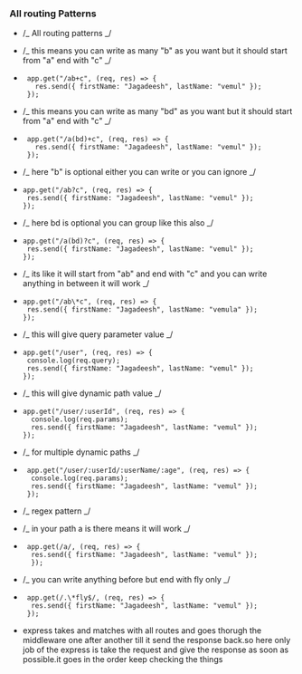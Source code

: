### All routing Patterns

- /_ All routing patterns _/

- /_ this means you can write as many "b" as you want but it should start from "a" end with "c" _/
-      app.get("/ab+c", (req, res) => {
         res.send({ firstName: "Jagadeesh", lastName: "vemul" });
       });

- /_ this means you can write as many "bd" as you want but it should start from "a" end with "c" _/
-      app.get("/a(bd)+c", (req, res) => {
         res.send({ firstName: "Jagadeesh", lastName: "vemul" });
       });

- /_ here "b" is optional either you can write or you can ignore _/
-     app.get("/ab?c", (req, res) => {
       res.send({ firstName: "Jagadeesh", lastName: "vemul" });
      });

- /_ here bd is optional you can group like this also _/
-     app.get("/a(bd)?c", (req, res) => {
       res.send({ firstName: "Jagadeesh", lastName: "vemul" });
      });

- /_ its like it will start from "ab" and end with "c" and you can write anything in between it will work _/
-     app.get("/ab\*c", (req, res) => {
       res.send({ firstName: "Jagadeesh", lastName: "vemula" });
      });

- /_ this will give query parameter value _/
-     app.get("/user", (req, res) => {
       console.log(req.query);
       res.send({ firstName: "Jagadeesh", lastName: "vemul" });
      });

- /_ this will give dynamic path value _/
-     app.get("/user/:userId", (req, res) => {
        console.log(req.params);
        res.send({ firstName: "Jagadeesh", lastName: "vemul" });
      });

- /_ for multiple dynamic paths _/
-      app.get("/user/:userId/:userName/:age", (req, res) => {
        console.log(req.params);
        res.send({ firstName: "Jagadeesh", lastName: "vemul" });
       });

- /_ regex pattern _/

- /_ in your path a is there means it will work _/
-      app.get(/a/, (req, res) => {
        res.send({ firstName: "Jagadeesh", lastName: "vemul" });
        });

- /_ you can write anything before but end with fly only _/
-      app.get(/.\*fly$/, (req, res) => {
        res.send({ firstName: "Jagadeesh", lastName: "vemul" });
       });

- express takes and matches with all routes and goes thorugh the middleware one after another till it send the response back.so here only job of the express is take the request and give the response as soon as possible.it goes in the order keep checking the things
